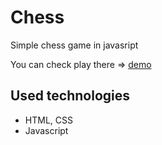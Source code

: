 # Chess
Simple chess game in javasript

You can check play there => [demo](https://gengar-i.github.io/Chess/)

## Used technologies
- HTML, CSS
- Javascript

